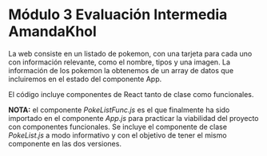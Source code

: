 # Módulo 3 Evaluación Intermedia AmandaKhol

La web consiste en un listado de pokemon, con una tarjeta para cada uno con información relevante, como el nombre, tipos y una imagen. La información de los pokemon la obtenemos de un array de datos que
incluiremos en el estado del componente App.

El código incluye componentes de React tanto de clase como funcionales.

**NOTA:** el componente _PokeListFunc.js_ es el que finalmente ha sido importado en el componente _App.js_ para practicar la viabilidad del proyecto con componentes funcionales. Se incluye el componente de clase _PokeList.js_ a modo informativo y con el objetivo de tener el mismo componente en las dos versiones.
